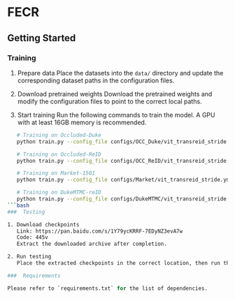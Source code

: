 # FECR

## Getting Started


###  Training

1. Prepare data
   Place the datasets into the `data/` directory and update the corresponding dataset paths in the configuration files.

2. Download pretrained weights
   Download the pretrained weights and modify the configuration files to point to the correct local paths.

3. Start training
   Run the following commands to train the model. A GPU with at least 16GB memory is recommended.
```bash
   # Training on Occluded-Duke
   python train.py --config_file configs/OCC_Duke/vit_transreid_stride.yml MODEL.DEVICE_ID "('2')"

   # Training on Occluded-ReID
   python train.py --config_file configs/OCC_ReID/vit_transreid_stride.yml MODEL.DEVICE_ID "('2')"

   # Training on Market-1501
   python train.py --config_file configs/Market/vit_transreid_stride.yml MODEL.DEVICE_ID "('2')"

   # Training on DukeMTMC-reID
   python train.py --config_file configs/DukeMTMC/vit_transreid_stride.yml MODEL.DEVICE_ID "('2')"
```bash
###  Testing

1. Download checkpoints
   Link: https://pan.baidu.com/s/1Y79ycKRRF-7EDyNZ3evA7w
   Code: 445v
   Extract the downloaded archive after completion.

2. Run testing
   Place the extracted checkpoints in the correct location, then run the `test.py` script to evaluate the model.

###  Requirements

Please refer to `requirements.txt` for the list of dependencies.

